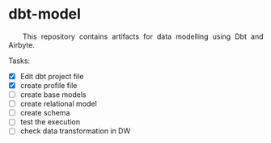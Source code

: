 # dbt-model

<p align="justify">
&ensp;&ensp;&ensp;&ensp;This repository contains artifacts for data modelling using Dbt and Airbyte.
</p>

Tasks:

- [x] Edit dbt project file
- [x] create profile file
- [ ] create base models 
- [ ] create relational model
- [ ] create schema
- [ ] test the execution 
- [ ] check data transformation in DW